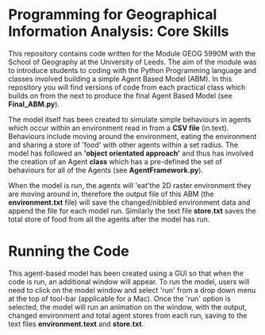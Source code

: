 # Programming for Geographical Information Analysis: Core Skills 

This repository contains code written for the Module GEOG 5990M with the School of Geography at the University of Leeds. The aim of the module was to introduce students to coding with the Python Programming language and classes involved building a simple Agent Based Model (ABM). In this repository you will find versions of code from each practical class which builds on from the next to produce the final Agent Based Model (see **Final_ABM.py**).

The model itself has been created to simulate simple behaviours in agents which occur within an environment read in from a **CSV file** (in.text). Behaviours include moving around the environment, eating the environment and sharing a store of 'food' with other agents within a set radius. The model has followed an **'object orientated approach'** and thus has involved the creation of an Agent **class** which has a pre-defined the set of behaviours for all of the Agents (see **AgentFramework.py**). 

When the model is run, the agents will 'eat'the 2D raster environment they are moving around in, therefore the output file of this ABM (the **environment.txt** file) will save the changed/nibbled environment data and append the file for each model run. Similarly the text file **store.txt** saves the total store of food from all the agents after the model has run. 


# Running the Code 

This agent-based model has been created using a GUI so that when the code is run, an additional window will appear. To run the model, users will need to click on the model window and select 'run' from a drop down menu at the top of tool-bar (applicable for a Mac). Once the 'run' option is selected, the model will run an animation on the window, with the output, changed environment and total agent stores from each run, saving to the text files **environment.text** and **store.txt**.
